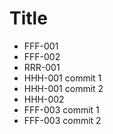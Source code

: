 # Title
- FFF-001
- FFF-002
- RRR-001
- HHH-001 commit 1
- HHH-001 commit 2
- HHH-002
- FFF-003 commit 1
- FFF-003 commit 2